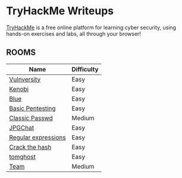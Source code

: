 # TryHackMe Writeups

[TryHackMe][1] is a free online platform for learning cyber security, using hands-on exercises and labs, all through your browser!

## ROOMS

|	Name                                   | Difficulty   |
| -------------------------------------- | -------------|
| [Vulnversity][2]                       | Easy         |
| [Kenobi][3]                            | Easy         |
| [Blue][4]                              | Easy         |
| [Basic Pentesting][5]                  | Easy         |
| [Classic Passwd][6]                    | Medium       |
| [JPGChat][7]                           | Easy         |
| [Regular expressions][8]               | Easy         |
| [Crack the hash][9]                    | Easy         |
| [tomghost][10]                         | Easy         |
| [Team][11]                             | Medium       |

[1]: https://tryhackme.com/
[2]: ./vulnversity
[3]: ./kenobi
[4]: ./blue
[5]: ./basic_pentesting
[6]: ./classic_passwd
[7]: ./jpgchat
[8]: ./regular-expressions
[9]: ./crack-the-hash
[10]: ./tomghost
[11]: ./team
